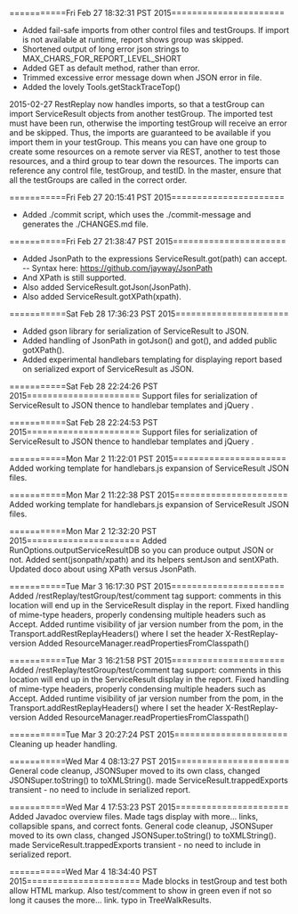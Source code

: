 ===========Fri Feb 27 18:32:31 PST 2015======================
- Added fail-safe imports from other control files and testGroups.
  If import is not available at runtime, report shows group was skipped.
- Shortened output of long error json strings to MAX_CHARS_FOR_REPORT_LEVEL_SHORT
- Added GET as default method, rather than error.
- Trimmed excessive error message down when JSON error in file.
- Added the lovely Tools.getStackTraceTop()

2015-02-27   RestReplay now handles imports, so that a testGroup can import ServiceResult objects from another testGroup.  The imported test must have been run, otherwise the importing testGroup will receive an error and be skipped.  Thus, the imports are guaranteed to be available if you import them in your testGroup.  This means you can have one group to create some resources on a remote server via REST, another to test those resources, and a third group to tear down the resources.  The imports can reference any control file, testGroup, and testID.  In the master, ensure that all the testGroups are called in the correct order.


===========Fri Feb 27 20:15:41 PST 2015======================
- Added ./commit script, which uses the ./commit-message and generates the ./CHANGES.md file.

===========Fri Feb 27 21:38:47 PST 2015======================

- Added JsonPath to the expressions ServiceResult.got(path) can accept.
--   Syntax here: https://github.com/jayway/JsonPath
- And XPath is still supported.
- Also added ServiceResult.gotJson(JsonPath).
- Also added ServiceResult.gotXPath(xpath).

===========Sat Feb 28 17:36:23 PST 2015======================
- Added gson library for serialization of ServiceResult to JSON.
- Added handling of JsonPath in gotJson() and got(), and added public gotXPath().
- Added experimental handlebars templating for displaying report based on serialized export of ServiceResult as JSON.

===========Sat Feb 28 22:24:26 PST 2015======================
Support files for serialization of ServiceResult to JSON thence to handlebar templates and jQuery .


===========Sat Feb 28 22:24:53 PST 2015======================
Support files for serialization of ServiceResult to JSON thence to handlebar templates and jQuery .


===========Mon Mar 2 11:22:01 PST 2015======================
Added working template for handlebars.js expansion of ServiceResult JSON files.


===========Mon Mar 2 11:22:38 PST 2015======================
Added working template for handlebars.js expansion of ServiceResult JSON files.


===========Mon Mar 2 12:32:20 PST 2015======================
Added RunOptions.outputServiceResultDB so you can produce output JSON or not.
Added sent(jsonpath/xpath) and its helpers sentJson and sentXPath.
Updated doco about using XPath versus JsonPath.

===========Tue Mar 3 16:17:30 PST 2015======================
Added /restReplay/testGroup/test/comment tag support: 
    comments in this location will end up in the ServiceResult display in the report.
Fixed handling of mime-type headers, properly condensing multiple headers such as Accept.
Added runtime visibility of jar version number from the pom, in the Transport.addRestReplayHeaders()
    where I set the header X-RestReplay-version
Added ResourceManager.readPropertiesFromClasspath()


===========Tue Mar 3 16:21:58 PST 2015======================
Added /restReplay/testGroup/test/comment tag support: 
    comments in this location will end up in the ServiceResult display in the report.
Fixed handling of mime-type headers, properly condensing multiple headers such as Accept.
Added runtime visibility of jar version number from the pom, in the Transport.addRestReplayHeaders()
    where I set the header X-RestReplay-version
Added ResourceManager.readPropertiesFromClasspath()


===========Tue Mar 3 20:27:24 PST 2015======================
Cleaning up header handling.


===========Wed Mar 4 08:13:27 PST 2015======================
General code cleanup, JSONSuper moved to its own class, 
changed JSONSuper.toString() to toXMLString().
made ServiceResult.trappedExports transient - no need to include in serialized report.


===========Wed Mar 4 17:53:23 PST 2015======================
Added Javadoc overview files.
Made <comment> tags display with more... links, collapsible spans, and correct fonts.
General code cleanup, JSONSuper moved to its own class, 
changed JSONSuper.toString() to toXMLString().
made ServiceResult.trappedExports transient - no need to include in serialized report.


===========Wed Mar 4 18:34:40 PST 2015======================
Made <comment> blocks in testGroup and test both allow HTML markup.
Also test/comment to show in green even if not so long it causes the more... link.
typo in TreeWalkResults.


